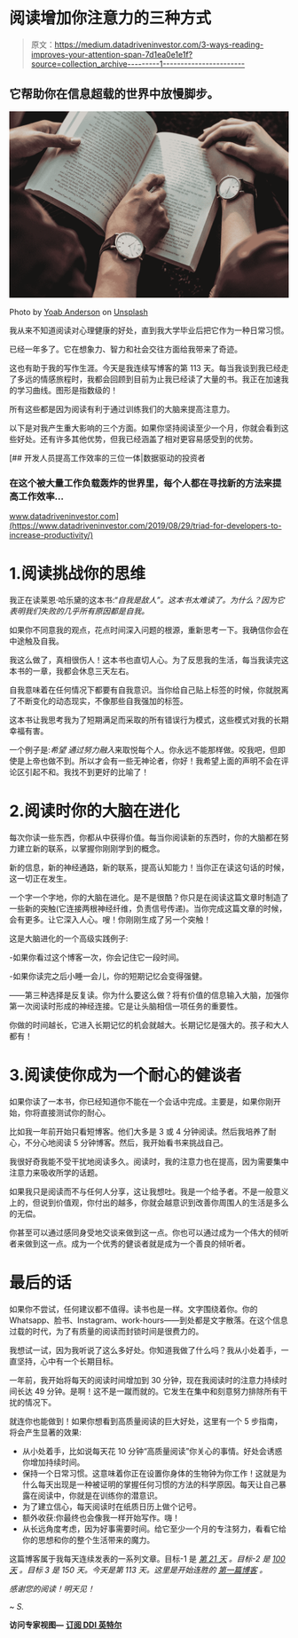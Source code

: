 # 阅读增加你注意力的三种方式

> 原文：<https://medium.datadriveninvestor.com/3-ways-reading-improves-your-attention-span-7d1ea0e1e1f?source=collection_archive---------1----------------------->

## 它帮助你在信息超载的世界中放慢脚步。

![](img/1400cd6e0707cc924db55d83deb5e95b.png)

Photo by [Yoab Anderson](https://unsplash.com/@yoab_anderson?utm_source=medium&utm_medium=referral) on [Unsplash](https://unsplash.com?utm_source=medium&utm_medium=referral)

我从来不知道阅读对心理健康的好处，直到我大学毕业后把它作为一种日常习惯。

已经一年多了。它在想象力、智力和社会交往方面给我带来了奇迹。

这也有助于我的写作生涯。今天是我连续写博客的第 113 天。每当我谈到我已经走了多远的情感旅程时，我都会回顾到目前为止我已经读了大量的书。我正在加速我的学习曲线。图形是指数级的！

所有这些都是因为阅读有利于通过训练我们的大脑来提高注意力。

以下是对我产生重大影响的三个方面。如果你坚持阅读至少一个月，你就会看到这些好处。还有许多其他优势，但我已经涵盖了相对更容易感受到的优势。

[](https://www.datadriveninvestor.com/2019/08/29/triad-for-developers-to-increase-productivity/) [## 开发人员提高工作效率的三位一体|数据驱动的投资者

### 在这个被大量工作负载轰炸的世界里，每个人都在寻找新的方法来提高工作效率…

www.datadriveninvestor.com](https://www.datadriveninvestor.com/2019/08/29/triad-for-developers-to-increase-productivity/) 

# 1.阅读挑战你的思维

我正在读莱恩·哈乐黛的这本书:“*自我是敌人”。这本书太难读了。为什么？因为它表明我们失败的几乎所有原因都是自我。*

如果你不同意我的观点，花点时间深入问题的根源，重新思考一下。我确信你会在中途触及自我。

我这么做了，真相很伤人！这本书也直切人心。为了反思我的生活，每当我读完这本书的一章，我都会休息三天左右。

自我意味着在任何情况下都要有自我意识。当你给自己贴上标签的时候，你就脱离了不断变化的动态现实，不像那些自我强加的标签。

这本书让我思考我为了短期满足而采取的所有错误行为模式，这些模式对我的长期幸福有害。

一个例子是:*希望* *通过努力融入*来取悦每个人。你永远不能那样做。咬我吧，但即使是上帝也做不到。所以才会有一些无神论者，你好！我希望上面的声明不会在评论区引起不和。我找不到更好的比喻了！

# 2.阅读时你的大脑在进化

每次你读一些东西，你都从中获得价值。每当你阅读新的东西时，你的大脑都在努力建立新的联系，以掌握你刚刚学到的概念。

新的信息，新的神经通路，新的联系，提高认知能力！当你正在读这句话的时候，这一切正在发生。

一个字一个字地，你的大脑在进化。是不是很酷？你只是在阅读这篇文章时制造了一些新的突触(它连接两根神经纤维，负责信号传递)。当你完成这篇文章的时候，会有更多。让它深入人心。嗖！你刚刚生成了另一个突触！

这是大脑进化的一个高级实践例子:

-如果你看过这个博客一次，你会记住它一段时间。

-如果你读完之后小睡一会儿，你的短期记忆会变得强健。

——第三种选择是反复读。你为什么要这么做？将有价值的信息输入大脑，加强你第一次阅读时形成的神经连接。它是让头脑相信一项任务的重要性。

你做的时间越长，它进入长期记忆的机会就越大。长期记忆是强大的。孩子和大人都有！

# 3.阅读使你成为一个耐心的健谈者

如果你读了一本书，你已经知道你不能在一个会话中完成。主要是，如果你刚开始，你将直接测试你的耐心。

比如我一年前开始只看短博客。他们大多是 3 或 4 分钟阅读。然后我培养了耐心，不分心地阅读 5 分钟博客。然后，我开始看书来挑战自己。

我很好奇我能不受干扰地阅读多久。阅读时，我的注意力也在提高，因为需要集中注意力来吸收所学的话题。

如果我只是阅读而不与任何人分享，这让我想吐。我是一个给予者。不是一般意义上的，但说到价值观，你付出的越多，你就会越意识到改善你周围人的生活是多么的无偿。

你甚至可以通过感同身受地交谈来做到这一点。你也可以通过成为一个伟大的倾听者来做到这一点。成为一个优秀的健谈者就是成为一个善良的倾听者。

# 最后的话

如果你不尝试，任何建议都不值得。读书也是一样。文字围绕着你。你的 Whatsapp、脸书、Instagram、work-hours——到处都是文字散落。在这个信息过载的时代，为了有质量的阅读而封锁时间是很费力的。

我想试一试，因为我听说了这么多好处。你知道我做了什么吗？我从小处着手，一直坚持，心中有一个长期目标。

一年前，我开始将每天的阅读时间增加到 30 分钟，现在我阅读时的注意力持续时间长达 49 分钟。是啊！这不是一蹴而就的。它发生在集中和刻意努力排除所有干扰的情况下。

就连你也能做到！如果你想看到高质量阅读的巨大好处，这里有一个 5 步指南，将会产生显著的效果:

*   从小处着手，比如说每天花 10 分钟“高质量阅读”你关心的事情。好处会诱惑你增加持续时间。
*   保持一个日常习惯。这意味着你正在设置你身体的生物钟为你工作！这就是为什么每天出现是一种被证明的掌握任何习惯的方法的科学原因。每天让自己暴露在阅读中，你就是在训练你的潜意识。
*   为了建立信心，每天阅读时在纸质日历上做个记号。
*   额外收获:你最终也会像我一样开始写作。嗨！
*   从长远角度考虑，因为好事需要时间。给它至少一个月的专注努力，看看它给你的思想和你的整个生活带来的魔力。

这篇博客属于我每天连续发表的一系列文章。目标-1 是 [*第 21 天*](https://medium.com/@sanjeevai/your-phone-is-a-distraction-only-if-you-want-it-to-be-3ea75dfb081b) *。目标-2 是* [*100 天*](https://medium.com/candour/20-life-lessons-from-100-days-of-writing-7af927e17292) *。目标 3 是 150 天。今天是第 113 天。这里是开始连胜的* [*第一篇博客*](https://medium.com/@sanjeevai/21-90-rule-combined-with-seinfeld-strategy-df9f7457dc11) *。*

*感谢您的阅读！明天见！*

*~ S.*

**访问专家视图—** [**订阅 DDI 英特尔**](https://datadriveninvestor.com/ddi-intel)